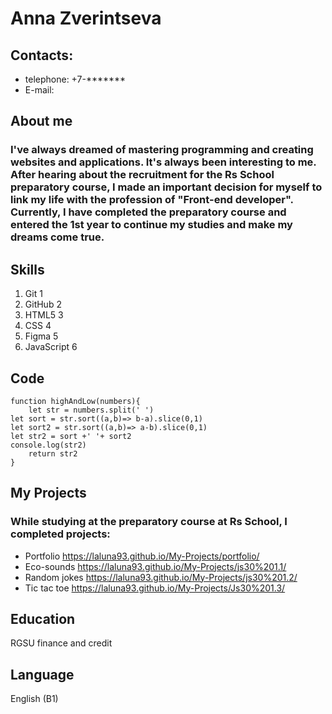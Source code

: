 # Anna Zverintseva #
## Contacts: ##
* telephone: +7-*******
* E-mail:
## About me ##
### I've always dreamed of mastering programming and creating websites and applications. It's always been interesting to me. After hearing about the recruitment for the Rs School preparatory course, I made an important decision for myself to link my life with the profession of "Front-end developer". Currently, I have completed the preparatory course and entered the 1st year to continue my studies and make my dreams come true. ###
## Skills ##
1. Git 1
2. GitHub 2
3. HTML5 3
4. CSS 4
5. Figma 5
6.  JavaScript 6
## Code ##
```
function highAndLow(numbers){
    let str = numbers.split(' ')
let sort = str.sort((a,b)=> b-a).slice(0,1)
let sort2 = str.sort((a,b)=> a-b).slice(0,1)
let str2 = sort +' '+ sort2  
console.log(str2)
    return str2
}
```
## My Projects ##
### While studying at the preparatory course at Rs School, I completed projects: ###
* Portfolio https://laluna93.github.io/My-Projects/portfolio/
* Eco-sounds https://laluna93.github.io/My-Projects/js30%201.1/
* Random jokes https://laluna93.github.io/My-Projects/js30%201.2/
* Tic tac toe https://laluna93.github.io/My-Projects/Js30%201.3/
## Education ##
RGSU finance and credit 
## Language ##
 English (B1)

